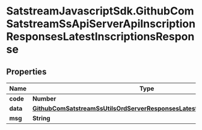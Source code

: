 # SatstreamJavascriptSdk.GithubComSatstreamSsApiServerApiInscriptionResponsesLatestInscriptionsResponse

## Properties
Name | Type | Description | Notes
------------ | ------------- | ------------- | -------------
**code** | **Number** |  | [optional] 
**data** | [**GithubComSatstreamSsUtilsOrdServerResponsesLatestInscriptionsResponse**](GithubComSatstreamSsUtilsOrdServerResponsesLatestInscriptionsResponse.md) |  | [optional] 
**msg** | **String** |  | [optional] 

